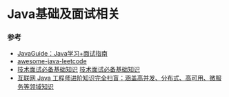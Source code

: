 # Java基础及面试相关



### 参考

* [JavaGuide：Java学习+面试指南](https://github.com/Snailclimb/JavaGuide)
* [awesome-java-leetcode](https://github.com/Blankj/awesome-java-leetcode)
* [技术面试必备基础知识](https://github.com/CyC2018/CS-Notes) [技术面试必备基础知识](http://cyc2018.gitee.io/cs-notes/#/README)
* [互联网 Java 工程师进阶知识完全扫盲：涵盖高并发、分布式、高可用、微服务等领域知识](https://github.com/doocs/advanced-java)

